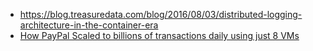 - https://blog.treasuredata.com/blog/2016/08/03/distributed-logging-architecture-in-the-container-era
- [How PayPal Scaled to billions of transactions daily using just 8 VMs](http://highscalability.com/blog/2016/8/15/how-paypal-scaled-to-billions-of-transactions-daily-using-ju.html)
